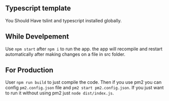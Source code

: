 ## Typescript template
You Should Have tslint and typescript installed globally.

## While Develpement
Use `npm start` after `npm i` to run the app. the app will recompile and restart automatically after making changes on a file in src folder.

## For Production
User `npm run build` to just compile the code.
Then if you use pm2 you can config `pm2.config.json` file and `pm2 start pm2.config.json`.
If you just want to run it without using pm2 just `node dist/index.js`.
